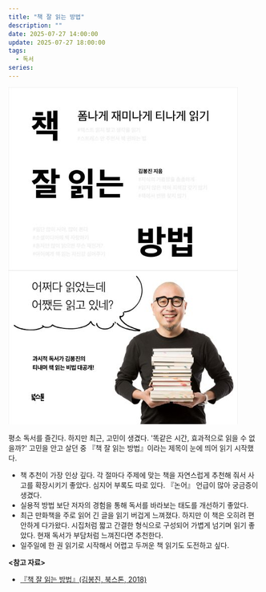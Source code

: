 ```yaml
---
title: "책 잘 읽는 방법"
description: ""
date: 2025-07-27 14:00:00
update: 2025-07-27 18:00:00
tags:
  - 독서
series: 
---
```


![『책 잘 읽는 방법』(김봉진, 북스톤, 2018)](how-to-read-book.jpg)

평소 독서를 즐긴다. 하지만 최근, 고민이 생겼다. '똑같은 시간, 효과적으로 읽을 수 없을까?' 고민을 안고 살던 중 『책 잘 읽는 방법』이라는 제목이 눈에 띄어 읽기 시작했다.

- 책 추천이 가장 인상 깊다. 각 절마다 주제에 맞는 책을 자연스럽게 추천해 줘서 사고를 확장시키기 좋았다. 심지어 부록도 따로 있다. 『논어』 언급이 많아 궁금증이 생겼다.
- 실용적 방법 보단 저자의 경험을 통해 독서를 바라보는 태도를 개선하기 좋았다.
- 최근 만화책을 주로 읽어 긴 글을 읽기 버겁게 느껴졌다. 하지만 이 책은 오히려 편안하게 다가왔다. 시집처럼 짧고 간결한 형식으로 구성되어 가볍게 넘기며 읽기 좋았다. 현재 독서가 부담처럼 느껴진다면 추천한다.
- 일주일에 한 권 읽기로 시작해서 어렵고 두꺼운 책 읽기도 도전하고 싶다.

**<참고 자료>**

- [『책 잘 읽는 방법』(김봉진, 북스톤, 2018)](https://product.kyobobook.co.kr/detail/S000001899585)